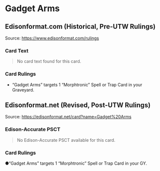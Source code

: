 # Gadget Arms

## Edisonformat.com (Historical, Pre-UTW Rulings)

Source: https://www.edisonformat.com/rulings

### Card Text

> No card text found for this card.

### Card Rulings

*   “Gadget Arms” targets 1 “Morphtronic” Spell or Trap Card in your Graveyard.

## Edisonformat.net (Revised, Post-UTW Rulings)

Source: https://edisonformat.net/card?name=Gadget%20Arms

### Edison-Accurate PSCT

> No Edison-Accurate PSCT available for this card.

### Card Rulings

●“Gadget Arms” targets 1 “Morphtronic” Spell or Trap Card in your GY.
            